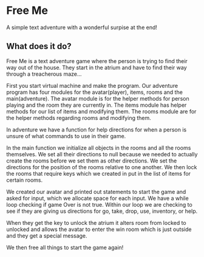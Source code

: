 # Free Me
A simple text adventure with a wonderful surpise at the end!

## What does it do? 
Free Me is a text adventure game where the person is trying to find their way out of the house. They start in the atrium and have to find their way through a treacherous maze...

First you start virtual machine and make the program. Our adventure program has four modules for the avatar(player), items, rooms and the main(adventure). The avatar module is for the helper methods for person playing and the room they are currently in. The items module has helper methods for our list of items and modifying them. The rooms module are for the helper methods regarding rooms and modifying them.

In adventure we have a function for help directions for when a person is unsure of what commands to use in their game.

In the main function we initialize all objects in the rooms and all the rooms themselves. We set all their directions to null because we needed to actually create the rooms before we set them as other directions. We set the directions for the position of the rooms relative to one another. We then lock the rooms that require keys which we created in put in the list of items for certain rooms. 

We created our avatar and printed out statements to start the game and asked for input, which we allocate space for each input. We have a while loop checking if game Over is not true. Within our loop we are checking to see if they are giving us directions for go, take, drop, use, inventory, or help. 

When they get the key to unlock the atrium it alters room from locked to unlocked and allows the avatar to enter the win room which is just outside and they get a special message. 

We then free all things to start the game again!
